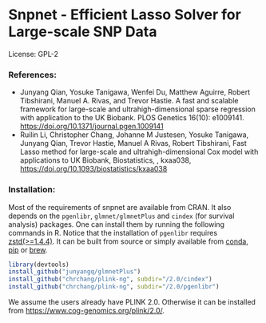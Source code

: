 # Snpnet - Efficient Lasso Solver for Large-scale SNP Data

License: GPL-2

### References: 
  - Junyang Qian, Yosuke Tanigawa, Wenfei Du, Matthew Aguirre, Robert Tibshirani, Manuel A. Rivas, and Trevor Hastie. A fast and scalable framework for large-scale and ultrahigh-dimensional sparse regression with application to the UK Biobank. PLOS Genetics 16(10): e1009141. https://doi.org/10.1371/journal.pgen.1009141
  - Ruilin Li, Christopher Chang, Johanne M Justesen, Yosuke Tanigawa, Junyang Qian, Trevor Hastie, Manuel A Rivas, Robert Tibshirani, Fast Lasso method for large-scale and ultrahigh-dimensional Cox model with applications to UK Biobank, Biostatistics, , kxaa038, https://doi.org/10.1093/biostatistics/kxaa038

### Installation:
Most of the requirements of snpnet are available from CRAN. It also depends on the `pgenlibr`, `glmnet/glmnetPlus` and `cindex` (for survival analysis) packages. One can install them by running the following commands in R. Notice that the installation of `pgenlibr` requires [zstd(>=1.4.4)](https://github.com/facebook/zstd). It can be built from source or simply available from [conda](https://anaconda.org/conda-forge/zstd), [pip](https://pypi.org/project/zstd/) or [brew](https://formulae.brew.sh/formula/zstd).

```r
library(devtools)
install_github("junyangq/glmnetPlus")
install_github("chrchang/plink-ng", subdir="/2.0/cindex")
install_github("chrchang/plink-ng", subdir="/2.0/pgenlibr")
```
We assume the users already have PLINK 2.0. Otherwise it can be installed from https://www.cog-genomics.org/plink/2.0/.
